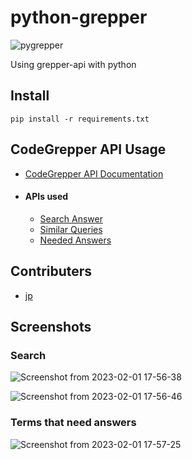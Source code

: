 # python-grepper

![pygrepper](https://user-images.githubusercontent.com/59218902/220019372-fedcbb24-9534-425a-8545-1d7498d97db0.png)

Using grepper-api with python

## Install
``` 
pip install -r requirements.txt 

```

## CodeGrepper API Usage

- [CodeGrepper API Documentation](https://github.com/Code-Grepper/Code-Grepper-API-Documentation/)
- #### APIs used
  - [Search Answer](https://github.com/jareer12/Code-Grepper-API-Documentation/blob/main/docs/answers/SEARCHANSWER.MD)
  - [Similar Queries](https://github.com/jareer12/Code-Grepper-API-Documentation/blob/main/docs/answers/SIMILIARQUERIES.MD)
  - [Needed Answers](https://github.com/jareer12/Code-Grepper-API-Documentation/blob/main/docs/answers/NEEDEDANSWERS.MD)


## Contributers
- [jp](https://github.com/pj8912)

## Screenshots

### Search
![Screenshot from 2023-02-01 17-56-38](https://user-images.githubusercontent.com/59218902/216042457-ab541fd8-499e-4174-9a5c-3272cbd5d141.png)

![Screenshot from 2023-02-01 17-56-46](https://user-images.githubusercontent.com/59218902/216042570-bc3173d7-16ac-465f-b60d-d913c280219a.png)


### Terms that need answers
![Screenshot from 2023-02-01 17-57-25](https://user-images.githubusercontent.com/59218902/216042545-4f4c96fb-1d31-4752-b66d-9249e47c42e3.png)
